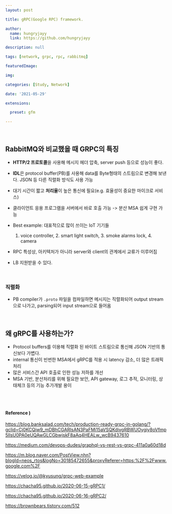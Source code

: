 ```yaml
---
layout: post

title: gRPC(Google RPC) framework.

author: 
  name: hungryjayy
  link: https://github.com/hungryjayy

description: null

tags: [network, grpc, rpc, rabbitmq]

featuredImage: 

img: 

categories: [Study, Network]

date: '2021-05-29'

extensions:

  preset: gfm

---
```


<br>

## RabbitMQ와 비교했을 때 GRPC의 특징

* **HTTP/2 프로토콜**을 사용해 메시지 헤더 압축, server push 등으로 성능이 좋다.
* **IDL**은 protocol buffer(PB)를 사용해 data를 Byte형태의 스트림으로 변경해 보낸다. JSON 등 다른 직렬화 방식도 사용 가능
* 대기 시간이 짧고 **처리율**이 높은 통신에 필요(e.g. 효율성이 중요한 마이크로 서비스)
* 클라이언트 응용 프로그램을 서버에서 바로 호출 가능 -> 분산 MSA 쉽게 구현 가능
* Best example: 대표적으로 많이 쓰이는 IoT 기기들

  1. voice controller, 2. smart light switch, 3. smoke alarms lock, 4. camera 
* RPC 특성상, 아키텍처가 아니라 server와 client의 관계에서 교류가 이루어짐
* LB 지원받을 수 있다.

<br>

### 직렬화

* PB compiler가 `.proto` 파일을 컴파일하면 메시지는 직렬화되어 output stream 으로 나가고, parsing되어 input stream으로 들어옴

<br>

## 왜 gRPC를 사용하는가?

* Protocol buffers를 이용해 직렬화 된 바이트 스트림으로 통신해 JSON 기반의 통신보다 가볍다.
* internal 통신이 빈번한 MSA에서 gRPC를 적용 시 latency 감소, 더 많은 트래픽 처리
* 많은 서비스간 API 호출로 인한 성능 저하를 개선
* MSA 기반, 분산처리를 위해 필요한 보안, API gateway, 로그 추적, 모니터링, 상태체크 등의 기능 추가개발 용이

<br><br>

#### Reference ) 

https://blog.banksalad.com/tech/production-ready-grpc-in-golang/?gclid=Cj0KCQjw9_mDBhCGARIsAN3PaFMi15aVSQKdivgRBWUOygiy8oVfmp5IlsU0PA0eUQAwGLCGbwjskF8aAq4HEALw_wcB9437610

https://medium.com/devops-dudes/graphql-vs-rest-vs-grpc-411a0a60d18d

https://m.blog.naver.com/PostView.nhn?blogId=neos_rtos&logNo=30185472655&proxyReferer=https:%2F%2Fwww.google.com%2F

https://velog.io/@kyusung/grpc-web-example

https://chacha95.github.io/2020-06-15-gRPC1/

https://chacha95.github.io/2020-06-16-gRPC2/

https://brownbears.tistory.com/512